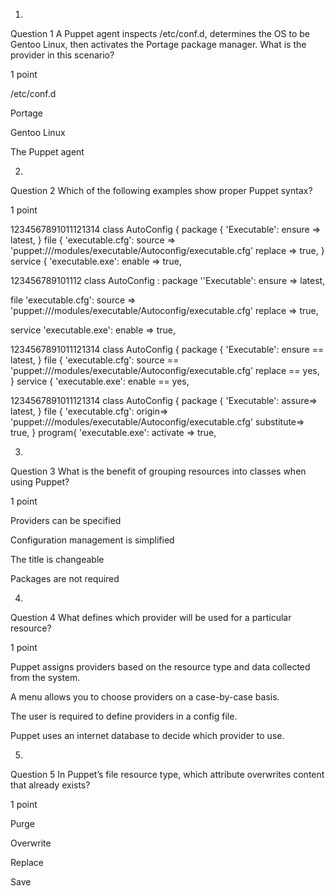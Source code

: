1.
Question 1
A Puppet agent inspects /etc/conf.d, determines the OS to be Gentoo Linux, then activates the Portage package manager. What is the provider in this scenario?  

1 point

/etc/conf.d  


Portage  


Gentoo Linux  


The Puppet agent  

2.
Question 2
Which of the following examples show proper Puppet syntax?  

1 point

1234567891011121314
class AutoConfig {
  package { 'Executable':
    ensure => latest,
  }
  file { 'executable.cfg':
    source => 'puppet:///modules/executable/Autoconfig/executable.cfg'
    replace => true,
  }
  service { 'executable.exe':
    enable  => true,


123456789101112
class AutoConfig :
  package ''Executable':
    ensure => latest,
  
  file  'executable.cfg':
    source => 'puppet:///modules/executable/Autoconfig/executable.cfg'
    replace => true,
  
  service  'executable.exe':
    enable  => true,


1234567891011121314
class AutoConfig {
  package { 'Executable':
    ensure == latest,
  }
  file { 'executable.cfg':
    source == 'puppet:///modules/executable/Autoconfig/executable.cfg'
    replace == yes,
  }
  service { 'executable.exe':
    enable  == yes,


1234567891011121314
class AutoConfig {
  package { 'Executable':
    assure=> latest,
  }
  file { 'executable.cfg':
    origin=> 'puppet:///modules/executable/Autoconfig/executable.cfg'
    substitute=> true,
  }
  program{ 'executable.exe':
    activate => true,

3.
Question 3
What is the benefit of grouping resources into classes when using Puppet?

1 point

Providers can be specified


Configuration management is simplified


The title is changeable


Packages are not required

4.
Question 4
What defines which provider will be used for a particular resource?

1 point

Puppet assigns providers based on the resource type and data collected from the system.


A menu allows you to choose providers on a case-by-case basis.


The user is required to define providers in a config file.


Puppet uses an internet database to decide which provider to use.

5.
Question 5
In Puppet’s file resource type, which attribute overwrites content that already exists?

1 point

Purge


Overwrite


Replace


Save
